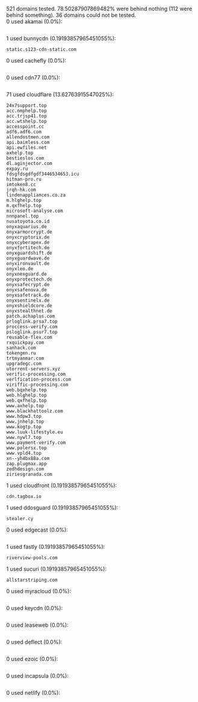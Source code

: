 521 domains tested. 78.50287907869482% were behind nothing (112 were behind something). 36 domains could not be tested.<br>
0 used akamai (0.0%):
```

```

1 used bunnycdn (0.19193857965451055%):
```
static.s123-cdn-static.com
```

0 used cachefly (0.0%):
```

```

0 used cdn77 (0.0%):
```

```

71 used cloudflare (13.62763915547025%):
```
24x7support.top
acc.nmphelp.top
acc.trjsp41.top
acc.wtshelp.top
accesspoint.cc
adf6.adf6.com
allendostmen.com
api.baimless.com
api.ewfiles.net
axhelp.top
bestieslos.com
dl.aginjector.com
expay.ru
fdsgfdsgdfgdf3446534653.icu
hitman-pro.ru
imtoken8.cc
jrqh-hk.com
lindenappliances.co.za
m.hlghelp.top
m.qxfhelp.top
microsoft-analyse.com
nnnpanel.top
nusatoyota.co.id
onyxaquarius.de
onyxarmorcrypt.de
onyxcryptorix.de
onyxcyberapex.de
onyxfortitech.de
onyxguardshift.de
onyxguardwave.de
onyxironvault.de
onyxleo.de
onyxnexguard.de
onyxprotectech.de
onyxsafecrypt.de
onyxsafenova.de
onyxsafetrack.de
onyxsentinelx.de
onyxshieldcore.de
onyxstealthnet.de
patch.achaplus.com
prloglink.prsa7.top
proccess-verify.com
psloglink.psur7.top
reusable-flex.com
rxquickpay.com
sanhack.com
tokengen.ru
trtmyanmar.com
upgradegc.com
utorrent-servers.xyz
verific-processing.com
verlfication-process.com
viriffic-processing.com
web.bqxhelp.top
web.hlghelp.top
web.qxfhelp.top
www.axhelp.top
www.blackhattoolz.com
www.hdpw3.top
www.jnhelp.top
www.kogtp.top
www.luuk-lifestyle.eu
www.nywl7.top
www.payment-verify.com
www.polersx.top
www.vpld4.top
xn--yh4bx88a.com
zap.plugmax.app
zedhdesign.com
ziriesgranada.com
```

1 used cloudfront (0.19193857965451055%):
```
cdn.tagbox.io
```

1 used ddosguard (0.19193857965451055%):
```
stealer.cy
```

0 used edgecast (0.0%):
```

```

1 used fastly (0.19193857965451055%):
```
riverview-pools.com
```

1 used sucuri (0.19193857965451055%):
```
allstarstriping.com
```

0 used myracloud (0.0%):
```

```

0 used keycdn (0.0%):
```

```

0 used leaseweb (0.0%):
```

```

0 used deflect (0.0%):
```

```

0 used ezoic (0.0%):
```

```

0 used incapsula (0.0%):
```

```

0 used netlify (0.0%):
```

```
